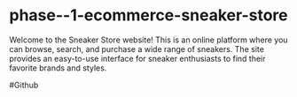 # phase--1-ecommerce-sneaker-store
Welcome to the Sneaker Store website! This is an online platform where you can browse, search, and purchase a wide range of sneakers. The site provides an easy-to-use interface for sneaker enthusiasts to find their favorite brands and styles.

#Github

